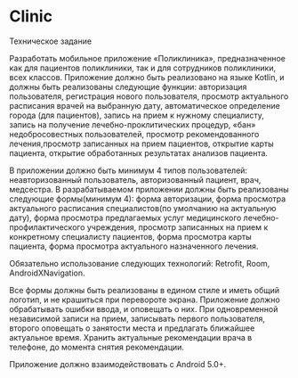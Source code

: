 # Clinic
Техническое задание


Разработать мобильное приложение «Поликлиника», предназначенное как для пациентов поликлиники, так и для сотрудников поликлиники, всех классов. Приложение должно быть реализовано на языке Kotlin, и должны быть реализованы следующие функции: авторизация пользователя, регистрация нового пользователя, просмотр актуального расписания врачей на выбранную дату, автоматическое определение города (для пациентов), запись на прием к нужному специалисту, запись на получение лечебно-проклитических процедур, «бан» недобросовестных пользователей, просмотр рекомендованного лечения,просмотр записанных на прием пациентов, открытие карты пациента, открытие обработанных результатах анализов пациента.


В приложении должно быть минимум 4 типов пользователей: неавторизованный пользователь, авторизованный пациент, врач, медсестра.
В разрабатываемом приложении должны быть реализованы следующие формы(минимум 4): форма авторизации, форма просмотра актуального расписания специалистов(по умолчанию на актуальную дату), форма просмотра предлагаемых услуг медицинского лечебно-профилактического учреждения, просмотр записанных на прием к конкретному специалисту пациентов, форма просмотра карты пациента, форма просмотра актуального назначенного лечения.


Обязательно использование следующих технологий: Retrofit, Room, AndroidXNavigation.


Все формы должны быть реализованы в едином стиле и иметь общий логотип, и не крашиться при перевороте экрана.
Приложение должно обрабатывать ошибки ввода, и оповещать о них. При одновременной независимой записи на прием, записывать первого пользователя, второго оповещать о занятости места и предлагать ближайшее актуальное время. Хранить актуальные рекомендации врача в телефоне, до момента снятия рекомендации.


Приложение должно взаимодействовать с Android 5.0+. 

